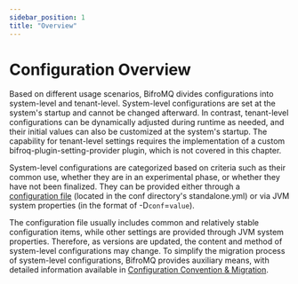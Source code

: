 ```yaml
---
sidebar_position: 1
title: "Overview"
---
```



# Configuration Overview
Based on different usage scenarios, BifroMQ divides configurations into system-level and tenant-level. System-level configurations are set at the system's startup and cannot be changed afterward. In contrast, tenant-level configurations can be dynamically adjusted during runtime as needed, and their initial values can also be customized at the system's startup. The capability for tenant-level settings requires the implementation of a custom bifroq-plugin-setting-provider plugin, which is not covered in this chapter.

System-level configurations are categorized based on criteria such as their common use, whether they are in an experimental phase, or whether they have not been finalized. They can be provided either through a [configuration file](2_file_configs_manual.md) (located in the conf directory's standalone.yml) or via JVM system properties (in the format of -D`conf`=`value`).

The configuration file usually includes common and relatively stable configuration items, while other settings are provided through JVM system properties. Therefore, as versions are updated, the content and method of system-level configurations may change. To simplify the migration process of system-level configurations, BifroMQ provides auxiliary means, with detailed information available in [Configuration Convention & Migration](../../deploy/config_migration).